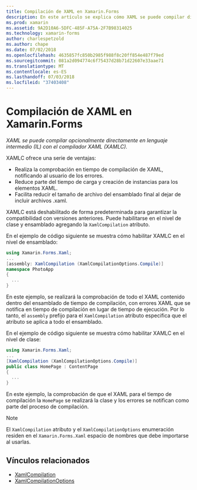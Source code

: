 ```yaml
---
title: Compilación de XAML en Xamarin.Forms
description: En este artículo se explica cómo XAML se puede compilar directamente en lenguaje intermedio (IL) con el compilador de Xamarin.Forms XAML (XAMLC).
ms.prod: xamarin
ms.assetid: 9A2D10A6-5DFC-485F-A75A-2F7B98314025
ms.technology: xamarin-forms
author: charlespetzold
ms.author: chape
ms.date: 07/02/2018
ms.openlocfilehash: 4635857fc850b2985f988f8c20ff854e487f79ed
ms.sourcegitcommit: 081a2d094774c6f75437d28b71d22607e33aae71
ms.translationtype: MT
ms.contentlocale: es-ES
ms.lasthandoff: 07/03/2018
ms.locfileid: "37403408"
---
```

# <a name="xaml-compilation-in-xamarinforms"></a>Compilación de XAML en Xamarin.Forms

_XAML se puede compilar opcionalmente directamente en lenguaje intermedio (IL) con el compilador XAML (XAMLC)._

XAMLC ofrece una serie de ventajas:

- Realiza la comprobación en tiempo de compilación de XAML, notificando al usuario de los errores.
- Reduce parte del tiempo de carga y creación de instancias para los elementos XAML.
- Facilita reducir el tamaño de archivo del ensamblado final al dejar de incluir archivos .xaml.

XAMLC está deshabilitado de forma predeterminada para garantizar la compatibilidad con versiones anteriores. Puede habilitarse en el nivel de clase y ensamblado agregando la `XamlCompilation` atributo.

En el ejemplo de código siguiente se muestra cómo habilitar XAMLC en el nivel de ensamblado:

```csharp
using Xamarin.Forms.Xaml;
...
[assembly: XamlCompilation (XamlCompilationOptions.Compile)]
namespace PhotoApp
{
  ...
}
```

En este ejemplo, se realizará la comprobación de todo el XAML contenido dentro del ensamblado de tiempo de compilación, con errores XAML que se notifica en tiempo de compilación en lugar de tiempo de ejecución. Por lo tanto, el `assembly` prefijo para el `XamlCompilation` atributo especifica que el atributo se aplica a todo el ensamblado.

En el ejemplo de código siguiente se muestra cómo habilitar XAMLC en el nivel de clase:

```csharp
using Xamarin.Forms.Xaml;
...
[XamlCompilation (XamlCompilationOptions.Compile)]
public class HomePage : ContentPage
{
  ...
}
```

En este ejemplo, la comprobación de que el XAML para el tiempo de compilación la `HomePage` se realizará la clase y los errores se notifican como parte del proceso de compilación.

> [!NOTE]
> El `XamlCompilation` atributo y el `XamlCompilationOptions` enumeración residen en el `Xamarin.Forms.Xaml` espacio de nombres que debe importarse al usarlas.


## <a name="related-links"></a>Vínculos relacionados

- [XamlCompilation](https://developer.xamarin.com/api/type/Xamarin.Forms.Xaml.XamlCompilationAttribute/)
- [XamlCompilationOptions](https://developer.xamarin.com/api/type/Xamarin.Forms.Xaml.XamlCompilationOptions/)
